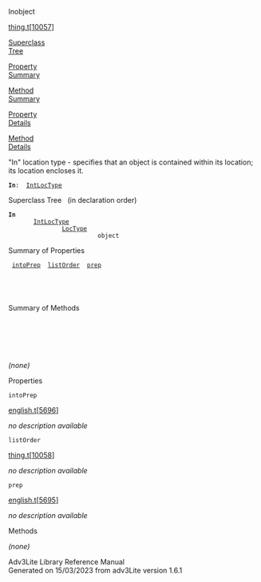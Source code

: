 <span class="title">In</span><span class="type">object</span>

[thing.t](../file/thing.t.html)\[[10057](../source/thing.t.html#10057)\]

[Superclass  
Tree](#_SuperClassTree_)

[Property  
Summary](#_PropSummary_)

[Method  
Summary](#_MethodSummary_)

[Property  
Details](#_Properties_)

[Method  
Details](#_Methods_)

<div class="fdesc">

"In" location type - specifies that an object is contained within its
location; its location encloses it.

**`In`**` :   `[`IntLocType`](../object/IntLocType.html)

</div>

<span id="_SuperClassTree_"></span>

<div class="mjhd">

<span class="hdln">Superclass Tree</span>   (in declaration order)

</div>

**`In`**  
`         `[`IntLocType`](../object/IntLocType.html)  
`                 `[`LocType`](../object/LocType.html)  
`                         object`  
<span id="_PropSummary_"></span>

<div class="mjhd">

<span class="hdln">Summary of Properties</span>  

</div>

` `[`intoPrep`](#intoPrep)`  `[`listOrder`](#listOrder)`  `[`prep`](#prep)`  `

` `

` `

<span id="_MethodSummary_"></span>

<div class="mjhd">

<span class="hdln">Summary of Methods</span>  

</div>

` `

` `

` `

*(none)* <span id="_Properties_"></span>

<div class="mjhd">

<span class="hdln">Properties</span>  

</div>

<span id="intoPrep"></span>

`intoPrep`

[english.t](../file/english.t.html)\[[5696](../source/english.t.html#5696)\]

<div class="desc">

*no description available*

</div>

<span id="listOrder"></span>

`listOrder`

[thing.t](../file/thing.t.html)\[[10058](../source/thing.t.html#10058)\]

<div class="desc">

*no description available*

</div>

<span id="prep"></span>

`prep`

[english.t](../file/english.t.html)\[[5695](../source/english.t.html#5695)\]

<div class="desc">

*no description available*

</div>

<span id="_Methods_"></span>

<div class="mjhd">

<span class="hdln">Methods</span>  

</div>

*(none)*

<div class="ftr">

Adv3Lite Library Reference Manual  
Generated on 15/03/2023 from adv3Lite version 1.6.1

</div>
